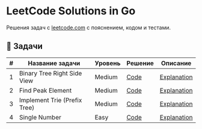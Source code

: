 # LeetCode Solutions in Go

Решения задач с [leetcode.com](https://leetcode.com) с пояснением, кодом и тестами.

## 🔗 Задачи

| # | Название задачи | Уровень | Решение | Описание |
|---|------------------|---------|---------|----------|
| 1 | Binary Tree Right Side View | Medium | [Code](problems/199BinaryTreeRightSideView/solution.go) | [Explanation](problems/199BinaryTreeRightSideView/README.md) |
| 2 | Find Peak Element | Medium | [Code](problems/162FindPeakElement/solution.go) | [Explanation](problems/162FindPeakElement/README.md) |
| 3 | Implement Trie (Prefix Tree) | Medium | [Code](problems/208ImplementTriePrefixTree/solution.go) | [Explanation](problems/208ImplementTriePrefixTree/README.md) |
| 4 | Single Number | Easy | [Code](problems/136SingleNumber/solution.go) | [Explanation](problems/136SingleNumber/README.md) |
